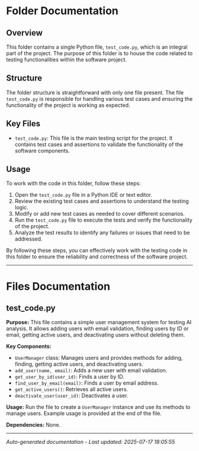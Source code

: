 # Folder Documentation

## Overview
This folder contains a single Python file, `test_code.py`, which is an integral part of the project. The purpose of this folder is to house the code related to testing functionalities within the software project.

## Structure
The folder structure is straightforward with only one file present. The file `test_code.py` is responsible for handling various test cases and ensuring the functionality of the project is working as expected.

## Key Files
- `test_code.py`: This file is the main testing script for the project. It contains test cases and assertions to validate the functionality of the software components.

## Usage
To work with the code in this folder, follow these steps:
1. Open the `test_code.py` file in a Python IDE or text editor.
2. Review the existing test cases and assertions to understand the testing logic.
3. Modify or add new test cases as needed to cover different scenarios.
4. Run the `test_code.py` file to execute the tests and verify the functionality of the project.
5. Analyze the test results to identify any failures or issues that need to be addressed.

By following these steps, you can effectively work with the testing code in this folder to ensure the reliability and correctness of the software project.

---

# Files Documentation

## test_code.py

**Purpose:** This file contains a simple user management system for testing AI analysis. It allows adding users with email validation, finding users by ID or email, getting active users, and deactivating users without deleting them.

**Key Components:**
- `UserManager` class: Manages users and provides methods for adding, finding, getting active users, and deactivating users.
- `add_user(name, email)`: Adds a new user with email validation.
- `get_user_by_id(user_id)`: Finds a user by ID.
- `find_user_by_email(email)`: Finds a user by email address.
- `get_active_users()`: Retrieves all active users.
- `deactivate_user(user_id)`: Deactivates a user.

**Usage:** Run the file to create a `UserManager` instance and use its methods to manage users. Example usage is provided at the end of the file.

**Dependencies:** None.

---
*Auto-generated documentation - Last updated: 2025-07-17 18:05:55*

